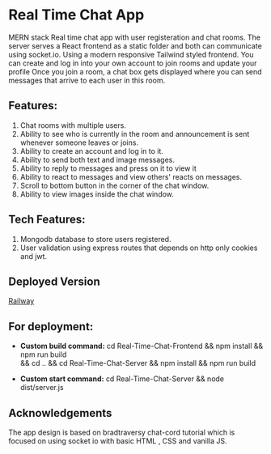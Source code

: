 # Real Time Chat App

MERN stack Real time chat app with user registeration and chat rooms.
The server serves a React frontend as a static folder and both can communicate using socket.io.
Using a modern responsive Tailwind styled frontend.
You can create and log in into your own account to join rooms and update your profile
Once you join a room, a chat box gets displayed where you can send messages that arrive to each user in this room.

## Features:

1. Chat rooms with multiple users.
2. Ability to see who is currently in the room and announcement is sent whenever someone leaves or joins.
3. Ability to create an account and log in to it.
4. Ability to send both text and image messages.
5. Ability to reply to messages and press on it to view it
6. Ability to react to messages and view others' reacts on messages.
7. Scroll to bottom button in the corner of the chat window.
8. Ability to view images inside the chat window.

## Tech Features:

1. Mongodb database to store users registered.
2. User validation using express routes that depends on http only cookies and jwt.

## Deployed Version

[Railway](https://react-chat-app-production-a349.up.railway.app/)

## For deployment:

- **Custom build command:** cd Real-Time-Chat-Frontend && npm install && npm run build  
  && cd .. && cd Real-Time-Chat-Server && npm install && npm run build

- **Custom start command:** cd Real-Time-Chat-Server && node dist/server.js

## Acknowledgements

The app design is based on bradtraversy chat-cord tutorial which is focused on using socket io with basic HTML , CSS and vanilla JS.
